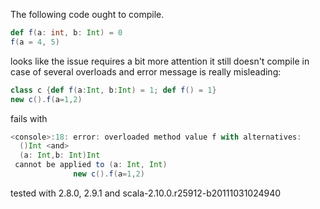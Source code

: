 The following code ought to compile.

```scala
def f(a: int, b: Int) = 0
f(a = 4, 5)
```
looks like the issue requires a bit more attention
it still doesn't compile in case of several overloads and error message is really misleading:
```scala
class c {def f(a:Int, b:Int) = 1; def f() = 1}
new c().f(a=1,2)
```

fails with
```scala
<console>:18: error: overloaded method value f with alternatives:
  ()Int <and>
  (a: Int,b: Int)Int
 cannot be applied to (a: Int, Int)
              new c().f(a=1,2)
```

tested with 2.8.0, 2.9.1 and scala-2.10.0.r25912-b20111031024940

